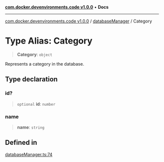 [**com.docker.devenvironments.code v1.0.0**](../../README.md) • **Docs**

***

[com.docker.devenvironments.code v1.0.0](../../README.md) / [databaseManager](../README.md) / Category

# Type Alias: Category

> **Category**: `object`

Represents a category in the database.

## Type declaration

### id?

> `optional` **id**: `number`

### name

> **name**: `string`

## Defined in

[databaseManager.ts:74](https://github.com/diego-dini/API-de-Gerenciamento-de-Tarefas/blob/0a729810d2cf26a474d52eec41dd5669ce3252ea/src/databaseManager.ts#L74)
